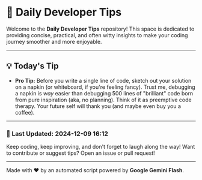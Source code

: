 
# 🌟 Daily Developer Tips

Welcome to the **Daily Developer Tips** repository! This space is dedicated to providing concise, practical, and often witty insights to make your coding journey smoother and more enjoyable.

---

## 💡 Today's Tip

- **Pro Tip:**  Before you write a single line of code,  sketch out your solution on a napkin (or whiteboard, if you're feeling fancy).  Trust me, debugging a napkin is *way* easier than debugging 500 lines of "brilliant" code born from pure inspiration (aka, no planning).  Think of it as preemptive code therapy.  Your future self will thank you (and maybe even buy you a coffee).

---

### 📅 Last Updated: 2024-12-09 16:12

Keep coding, keep improving, and don't forget to laugh along the way! Want to contribute or suggest tips? Open an issue or pull request!

---

Made with ❤️ by an automated script powered by **Google Gemini Flash**.
